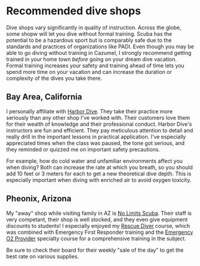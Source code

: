 # Recommended dive shops

Dive shops vary significantly in quality of instruction. Across the globe,
some shopw will let you dive without formal training. Scuba has the potential
to be a hazardous sport but is comparably safe due to the standards and
practices of organizations like PADI. Even though you may be able to go
diving without training in Cazumel, I strongly recommend getting trained in
your home town _before_ going on your dream dive vacation. Formal training
increases your safety and training ahead of time lets you spend more time on
your vacation and can increase the duration or complexity of the dives you
take there.

## Bay Area, California

I personally affiliate with [Harbor Dive](1). They take their practice
more seriously than any other shop I've worked with. Their customers love
them for their wealth
of knowledge and their professional conduct. Harbor Dive's instructors are
fun and efficient. They pay meticulous attention to detail and really drill in
the important lessons in practical application. I've especially appreciated
times when the class was paused, the tone got serious, and they reminded or
quizzed me on important safety precautions.

For example, how do cold water and unfamiliar environments affect you when
diving? Both can increase the rate at which you breath, so you should add
10 feet or 3 meters for each to get a new theoretical dive depth. This is
especially important when diving with enriched air to avoid oxygen toxicity.

## Pheonix, Arizona

My "away" shop while visiting family in AZ is
[No Limits Scuba](2). Their staff is very competant,
their shop is well stocked, and they even give equipment discounts to students!
I especially enjoyed my [Rescue Diver](3) course, which was combined with
Emergency First Responder training and the [Emergency O2 Provider](4) specialty
course for a comprehensive training in the subject.

Be sure to check their board for their weekly "sale of the day" to get the best
rate on various supplies.


[1]:(https://nolimitsscuba.com/)
[2]:(https://nolimitsscuba.com/)
[3]:(https://www.padi.com/courses/rescue-diver)
[4]:(https://www.padi.com/courses/emergency-oxygen-provider)
